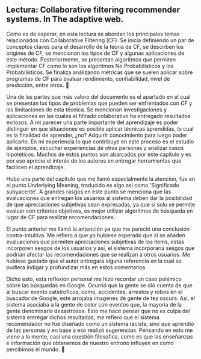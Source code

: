 ## Lectura: Collaborative filtering recommender systems. In The adaptive web.

Como es de esperar, en esta lectura se abordan los principales temas relacionados con Collaborative Filtering (CF). Se inicia definiendo un par de conceptos claves para el desarrollo de la teoria de CF, se descirben los origines de CF, se mencionan los tipos de CF y algunas aplicaciones de este método. Posteriormente, se presentan algoritmos que permiten implementar CF como lo son los algoritmos No Probabilisticos y los Probabilisticos. Se finaliza análizando métricas que se suelen aplicar sobre programas de CF para evaluar rendimiento, confiabilidad, nivel de predicción, entre otros. 📃

Una de las partes que más valoro del documento es el apartado en el cual se presentan los tipos de problemas que pueden ser enfrentados con CF y las limitaciones de esta técnica. Se mencionan investigaciones y aplicaciones en las cuales el filtrado colaborativo ha entregado resultados exitosos. A mi parecer una parte importante del aprendizaje es poder distinguir en que situaciones es posible aplicar técnicas aprendidas, lo cual es la finalidad de aprender, ¿no? Adquirir conocimiento para luego poder aplicarlo. En mi experiencia lo que contribuye en este proceso es el estudio de ejemplos, escuchar experiencias de otras personas y analizar casos hipotéticos. Muchos de estos puntos son abarcados por este capítulo y es por eso aprecio el interés de los autores en entregar herramientas que facilicen el aprendizaje.

Hubo una parte del capítulo que me llamó especialmente la atencion, fue en el punto Underlying Meaning, traducido es algo asi como 'Significado subyacente'. A grandes rasgos en este punto se menciona que las evaluaciones que entregan los usuarios al sistema deben dar la posibilidad de que apreciaciones subjetivas sean expresadas, ya que si solo se permite evaluar con criterios objetivos, es mejor utilizar algoritmos de búsqueda en lugar de CF para realizar recomendaciones.

El punto anterior me llamó la antención ya que me pareció una conclusión contra-intuitiva. Me refiero a que yo hubiese esperado que si se añaden evaluaciones que permiten apreciaciones subjetivas de los items, estas incorporen sesgos de los usuarios y así, el sistema incorporaría sesgos que podrían afectar las recomendaciones que se realizan a otros usuarios. Me hubiese gustado que el autor entregara alguna referencia en la cual se pudiera indigar y profundizar más en estos comentarios.

Dicho esto, esta reflexion personal me hizo recordar un caso polémico sobre las búsquedas en Google. Ocurrió que la gente se dió cuenta de que al buscar evento catstroficos, como, accidentes, arrestos y robos en el buscador de Google, este arrojaba imagenes de gente de tez oscura. Así, el sistema asociaba a la gente de color con eventos que, la mayoria de la gente denominaría desastrosos. Esto me hace pensar que no es culpa del sistema entregar dichos resultados, me refiero que el sistema recomendador no fue diseñado como un sistema racista, sino que aprendió de las personas y en base a eso realizó sugerencias. Pensando en esto me viene a la mente, casi una cuestión filosofica, como es que las enseñanzas e información que obtenemos de nuestro entrono influyen en como percibimos el mundo. 🚧



